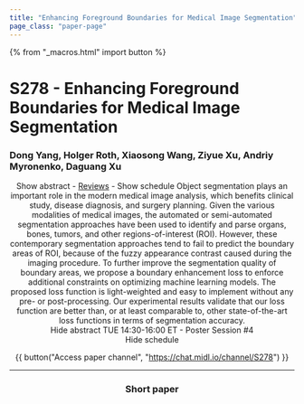 ```yaml
---
title: "Enhancing Foreground Boundaries for Medical Image Segmentation"
page_class: "paper-page"
---
```


{% from "_macros.html" import button %}

# S278 - Enhancing Foreground Boundaries for Medical Image Segmentation


### Dong Yang, Holger Roth, Xiaosong Wang, Ziyue Xu, Andriy Myronenko, Daguang Xu

<center><a class="toggle_visibility" data-selector=".paper_abstract" data-level="3">Show abstract</a>
        - <a href="https://openreview.net/forum?id=PAlQnIVKLY">Reviews</a>
        - <a class="toggle_visibility" data-selector=".paper_qa" data-level="3">Show schedule</a>

<span class="paper_abstract">
        Object segmentation plays an important role in the modern medical image analysis, which benefits clinical study, disease diagnosis, and surgery planning. Given the various modalities of medical images, the automated or semi-automated segmentation approaches have been used to identify and parse organs, bones, tumors, and other regions-of-interest (ROI). However, these contemporary segmentation approaches tend to fail to predict the boundary areas of ROI, because of the fuzzy appearance contrast caused during the imaging procedure. To further improve the segmentation quality of boundary areas, we propose a boundary enhancement loss to enforce additional constraints on optimizing machine learning models. The proposed loss function is light-weighted and easy to implement without any pre- or post-processing. Our experimental results validate that our loss function are better than, or at least comparable to, other state-of-the-art loss functions in terms of segmentation accuracy.
        <span class="actions">
  <br/>
  <a class="toggle_visibility" data-level="2">Hide abstract</a></span>
</span>

<span class="paper_qa">
        TUE 14:30-16:00 ET - Poster Session #4
        <br/>
        <span class="actions"><a class="toggle_visibility" data-level="2">Hide schedule</a></span>
</span>

{{ button("Access paper channel", "https://chat.midl.io/channel/S278") }}

---

### Short paper
